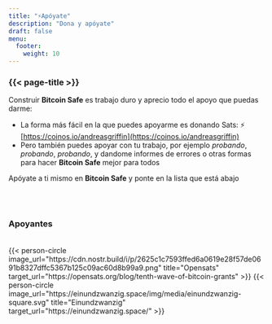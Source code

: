 ```yaml
---
title: "⚡Apóyate"
description: "Dona y apóyate"
draft: false
menu:
  footer:
    weight: 10
---
```


### {{< page-title >}} 

Construir **Bitcoin Safe** es trabajo duro y aprecio todo el apoyo que puedas darme:
- La forma más fácil en la que puedes apoyarme es donando Sats: ⚡ [https://coinos.io/andreasgriffin](https://coinos.io/andreasgriffin)
- Pero también puedes apoyar con tu trabajo, por ejemplo _probando_, _probando_, _probando_, y dandome informes de errores o otras formas para hacer **Bitcoin Safe** mejor para todos

Apóyate a ti mismo en  **Bitcoin Safe** y ponte en la lista que está abajo 

<br>
<br>

### Apoyantes 

<br> 
 

<div class="row">
  {{< person-circle image_url="https://cdn.nostr.build/i/p/2625c1c7593ffed6a0619e28f57de0691b8327dffc5367b125c09ac60d8b99a9.png" title="Opensats" target_url="https://opensats.org/blog/tenth-wave-of-bitcoin-grants" >}}
  {{< person-circle image_url="https://einundzwanzig.space/img/media/einundzwanzig-square.svg" title="Einundzwanzig" target_url="https://einundzwanzig.space/" >}}
</div>